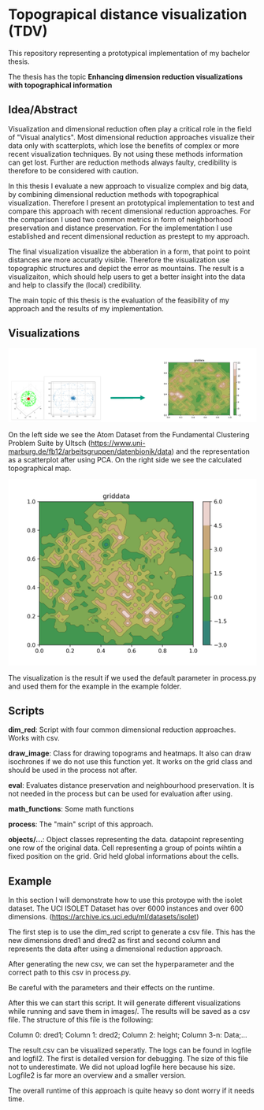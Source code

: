 # Topograpical distance visualization (TDV)

This repository representing a prototypical implementation of my bachelor thesis. 

The thesis has the topic **Enhancing dimension reduction visualizations with topographical information**

## Idea/Abstract
Visualization and dimensional reduction often play a critical role in the field of "Visual analytics". Most dimensional reduction approaches visualize their data only with scatterplots, which lose the benefits of complex or more recent visualization techniques. By not using these methods information can get lost. Further are reduction methods always faulty, credibility is therefore to be considered with caution.

In this thesis I evaluate a new approach to visualize complex and big data, by combining dimensional reduction methods with topographical visualization. Therefore I present an prototypical implementation to test and compare this approach with recent dimensional reduction approaches. For the comparison I used two common metrics in form of neighborhood preservation and distance preservation. For the implementation I use established and recent dimensional reduction as prestept to my approach.

The final visualization visualize the abberation in a form, that point to point distances are more accuratly visible. Therefore the visualization use topographic structures and depict the error as mountains. The result is a visualizaiton, which should help users to get a better insight into the data and help to classify the (local) credibility.

The main topic of this thesis is the evaluation of the feasibility of my approach and the results of my implementation.

## Visualizations

![Idea](https://github.com/BluemlJ/TDV/blob/master/idea.png)

On the left side we see the Atom Dataset from the Fundamental Clustering Problem Suite by Ultsch (https://www.uni-marburg.de/fb12/arbeitsgruppen/datenbionik/data) and the representation as a scatterplot after using PCA. On the right side we see the calculated topographical map.

![Idea](https://github.com/BluemlJ/TDV/blob/master/images/topogram.png)

The visualization is the result if we used the default parameter in process.py and used them for the example in the example folder.
## Scripts

**dim_red**: Script with four common dimensional reduction approaches. Works with csv.

**draw_image**: Class for drawing topograms and heatmaps. It also can draw isochrones if we do not use this function yet. It works on the grid class and should be used in the process not after. 

**eval**: Evaluates distance preservation and neighbourhood preservation. It is not needed in the process but can be used for evaluation after using. 

**math_functions**: Some math functions 

**process**: The "main" script of this approach.

**objects/...**: Object classes representing the data. datapoint representing one row of the original data. Cell representing a group of points wihtin a fixed position on the grid. Grid held global informations about the cells.

## Example

In this section I will demonstrate how to use this protoype with the isolet dataset. 
The UCI ISOLET Dataset has over 6000 instances and over 600 dimensions. (https://archive.ics.uci.edu/ml/datasets/isolet)

The first step is to use the dim_red script to generate a csv file. This has the new dimensions dred1 and dred2 as first and second column and represents the data after using a dimensional reduction approach.

After generating the new csv, we can set the hyperparameter and the correct path to this csv in process.py.

Be careful with the parameters and their effects on the runtime. 

After this we can start this script. It will generate different visualizations while running and save them in images/. The results will be saved as a csv file. The structure of this file is the following:

Column 0: dred1;
Column 1: dred2;
Column 2: height;
Column 3-n: Data;... 


The result.csv can be visualized seperatly. 
The logs can be found in logfile and logfil2. The first is detailed version for debugging. The size of this file not to underestimate. We did not upload logfile here because his size. Logfile2 is far more an overview and a smaller version.

The overall runtime of this approach is quite heavy so dont worry if it needs time. 

